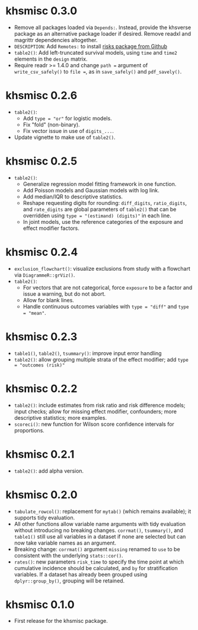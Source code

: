 # khsmisc 0.3.0

* Remove all packages loaded via `Depends:`. Instead, provide the khsverse package as an alternative package loader if desired. Remove readxl and magrittr dependencies altogether.
* `DESCRIPTION`: Add `Remotes:` to install [risks package from Github](https://stopsack.github.io/risks)
* `table2()`: Add left-truncated survival models, using `time` and `time2` elements in the `design` matrix.
* Require readr >= 1.4.0 and change `path =` argument of `write_csv_safely()` to `file =`, as in `save_safely()` and `pdf_savely()`.


# khsmisc 0.2.6

* `table2()`: 
   + Add `type = "or"` for logistic models.
   + Fix "fold" (non-binary).
   + Fix vector issue in use of `digits_...`.
* Update vignette to make use of `table2()`.


# khsmisc 0.2.5

* `table2()`: 
   + Generalize regression model fitting framework in one function.
   + Add Poisson models and Gaussian models with log link.
   + Add median/IQR to descriptive statistics.
   + Reshape requesting digits for rounding: `diff_digits`, `ratio_digits`, and `rate_digits` 
     are global parameters of `table2()` that can be overridden using `type = "(estimand) (digits)"` 
     in each line.
   + In joint models, use the reference categories of the exposure and effect modifier factors.


# khsmisc 0.2.4

* `exclusion_flowchart()`: visualize exclusions from study with a flowchart via `DiagrammeR::grViz()`.
* `table2()`: 
   + For vectors that are not categorical, force `exposure` to be a factor and issue a warning, but do not abort.
   + Allow for blank lines.
   + Handle continuous outcomes variables with `type = "diff"` and `type = "mean"`.


# khsmisc 0.2.3

* `table1()`, `table2()`, `tsummary()`: improve input error handling
* `table2()`: allow grouping multiple strata of the effect modifier; add `type = "outcomes (risk)"`


# khsmisc 0.2.2

* `table2()`: include estimates from risk ratio and risk difference models; input checks; allow for missing effect modifier, confounders; more descriptive statistics; more examples.
* `scoreci()`: new function for Wilson score confidence intervals for proportions.


# khsmisc 0.2.1

* `table2()`: add alpha version.


# khsmisc 0.2.0

* `tabulate_rowcol()`: replacement for `mytab()` (which remains available); it supports tidy evaluation.
* All other functions allow variable name arguments with tidy evaluation without introducing no breaking changes. `corrmat()`, `tsummary()`, and `table1()` still use all variables in a dataset if none are selected but can now take variable names as an argument.
* Breaking change: `corrmat()` argument `missing` renamed to `use` to be consistent with the underlying `stats::cor()`.
* `rates()`: new parameters `risk_time` to specify the time point at which cumulative incidence should be calculated, and `by` for stratification variables. If a dataset has already been grouped using `dplyr::group_by()`, grouping will be retained.


# khsmisc 0.1.0

* First release for the khsmisc package.
